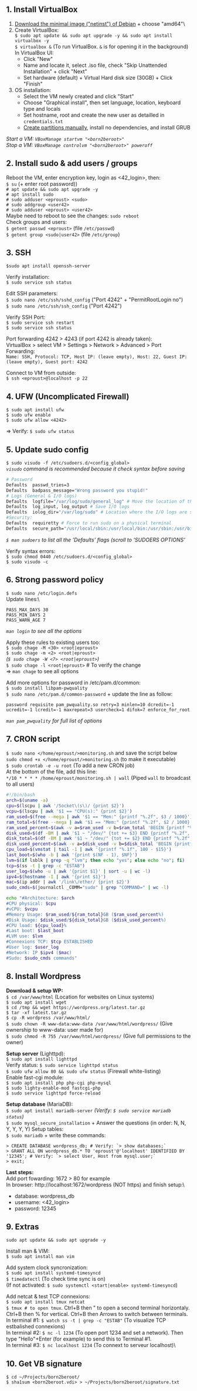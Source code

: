 ## 1. Install VirtualBox


1. [Download the minimal image ("netinst") of Debian](https://www.debian.org/distrib/netinst) + choose "amd64"\
2. Create VirtualBox:\
   `$ sudo apt update && sudo apt upgrade -y && sudo apt install virtualbox -y`\
   `$ virtualbox &` (To run VirtualBox. `&` is for opening it in the background)\
   In VirtualBox UI:
   - Click "New"
   - Name and locate it, select .iso file, check "Skip Unattended Installation" + click "Next"
   - Set hardware (default) + Virtual Hard disk size (30GB) + Click "Finish"
3. OS installation:
   - Select the VM newly created and click "Start"
   - Choose "Graphical install", then set language, location, keyboard type and locals
   - Set hostname, root and create the new user as detailled in `credentials.txt`
   - [Create partitions manually](https://github.com/gemartin99/Born2beroot-Tutorial/blob/main/README_EN.md#81--manual-partition), install no dependencies, and install GRUB

*Start a VM: `VBoxManage startvm "<born2beroot>"`*\
*Stop a VM: `VBoxManage controlvm "<born2beroot>" poweroff`*

## 2. Install sudo & add users / groups

Reboot the VM, enter encryption key, login as <42_login>, then:\
`$ su` (+ enter root password))\
`# apt update && sudo apt upgrade -y`\
`# apt install sudo`\
`# sudo adduser <eproust> <sudo>`\
`# sudo addgroup <user42>`\
`# sudo adduser <eproust> <user42>`\
Maybe need to reboot to see the changes: `sudo reboot`\
Check groups and users:\
`$ getent passwd <eproust>` (file `/etc/passwd`)\
`$ getent group <sudo|user42>` (file `/etc/group`)

## 3. SSH

`$sudo apt install openssh-server`

Verify installation:\
`$ sudo service ssh status`

Edit SSH parameters:\
`$ sudo nano /etc/ssh/sshd_config` ("Port 4242" + "PermitRootLogin no")\
`$ sudo nano /etc/ssh/ssh_config` ("Port 4242")

Verify SSH Port:\
`$ sudo service ssh restart`\
`$ sudo service ssh status`

Port forwarding 4242 > 4243 (if port 4242 is already taken):\
VirtualBox > select VM > Settings > Network > Advanced > Port Forwarding:\
`Name: SSH, Protocol: TCP, Host IP: (leave empty), Host: 22, Guest IP: (leave empty), Guest port: 4242`
    
Connect to VM from outside:\
`$ ssh <eproust>@localhost -p 22`
	
## 4. UFW (Uncomplicated Firewall)
	
`$ sudo apt install ufw`\
`$ sudo ufw enable`\
`$ sudo ufw allow <4242>`
	
=> Verify: `$ sudo ufw status`
	
## 5. Update sudo config

`$ sudo visudo -f /etc/sudoers.d/<config_global>`\
*`visudo` command is recommended because it check syntax before saving*
	
```bash
# Password
Defaults  passwd_tries=3
Defaults  badpass_message="Wrong password you stupid!"
# Logs (General & I/O logs)
Defaults  logfile="/var/log/sudo/general_log" # Move the location of the general log file
Defaults  log_input, log_output # Save I/O logs
Defaults  iolog_dir="/var/log/sudo" # Location where the I/O logs are saved
#Security:
Defaults  requiretty # Force to run sudo on a physical terminal
Defaults  secure_path="/usr/local/sbin:/usr/local/bin:/usr/sbin:/usr/bin:/sbin:/bin:/snap/bin" # Limit the commands run using sudo to this specific folders
```
*`$ man sudoers` to list all the 'Defaults' flags (scroll to 'SUDOERS OPTIONS'*

Verify syntax errors:\
`$ sudo chmod 0440 /etc/sudoers.d/<config_global>`\
`$ sudo visudo -c`

## 6. Strong password policy
	
`$ sudo nano /etc/login.defs`\
Update lines:\
```
PASS_MAX_DAYS 30
PASS_MIN_DAYS 2
PASS_WARN_AGE 7
```
*`man login` to see all the options*

Apply these rules to existing users too:\
`$ sudo chage -M <30> <root|eproust>`\
`$ sudo chage -m <2> <root|eproust>`\
*(`$ sudo chage -W <7> <root|eproust>`)*\
`$ sudo chage -l <root|eproust>` # To verify the change\
=> `man chage` to see all options

Add more options for password in /etc/pam.d/common:\
`$ sudo install libpam-pwquality`\
`$ sudo nano /etc/pam.d/common-password` + update the line as follow:
```
password requisite pam_pwquality.so retry=3 minlen=10 dcredit=-1 ucredit=-1 lcredit=-1 maxrepeat=3 usercheck=1 difok=7 enforce_for_root
```
*`man pam_pwquality` for full list of options*
	
## 7. CRON script

`$ sudo nano </home/eproust/>monitoring.sh` and save the script below\
`sudo chmod +x </home/eproust/>monitoring.sh` (to make it executable)\
`$ sudo crontab -e -u root` (To add a new CRON job)\
At the bottom of the file, add this line:\
`*/10 * * * * /home/eproust/monitoring.sh | wall` (Piped `wall` to broadcast to all users)

```bash
#!/bin/bash
arch=$(uname -a)
cpu=$(lscpu | awk '/Socket\(s\)/ {print $2}')
vcpu=$(lscpu | awk '$1 == "CPU(s):" {print $2}')
ram_used=$(free --mega | awk '$1 == "Mem:" {printf "%.2f", $3 / 1000}')
ram_total=$(free --mega | awk '$1 == "Mem:" {printf "%.2f", $2 / 1000}')
ram_used_percent=$(awk -v a=$ram_used -v b=$ram_total 'BEGIN {printf "%.2f", a / b * 100}')
disk_used=$(df -BM | awk '$1 ~ "/dev/" {tot += $3} END {printf "%.2f", tot / 1000}')
disk_total=$(df -BM | awk '$1 ~ "/dev/" {tot += $2} END {printf "%.2f", tot / 1000}')
disk_used_percent=$(awk -v a=$disk_used -v b=$disk_total 'BEGIN {printf "%.2f", a / b * 100}')
cpu_load=$(vmstat | tail -1 | awk '{printf "%.1f", 100 - $15}')
last_boot=$(who -b | awk '{print $(NF - 1), $NF}')
lvm=$(if lsblk | grep -q "lvm"; then echo "yes"; else echo "no"; fi)
tcp=$(ss -t | grep -c "ESTAB")
user_log=$(who -u | awk '{print $1}' | sort -u | wc -l)
ipv4=$(hostname -I | awk '{print $1}')
mac=$(ip addr | awk '/link\/ether/ {print $2}')
sudo_cmds=$(journalctl _COMM="sudo" | grep "COMMAND=" | wc -l)

echo "#Architecture: $arch
#CPU physical: $cpu
#vCPU: $vcpu
#Memory Usage: $ram_used/${ram_total}GB ($ram_used_percent%)
#Disk Usage: $disk_used/${disk_total}GB ($disk_used_percent%)
#CPU load: ${cpu_load}% 
#Last boot: $last_boot
#LVM use: $lvm
#Connexions TCP: $tcp ESTABLISHED
#User log: $user_log
#Network: IP $ipv4 ($mac)
#Sudo: $sudo_cmds commands"
```

## 8. Install Wordpress
	
**Download & setup WP:**\
`$ cd /var/www/html` (Location for websites on Linux systems)\
`$ sudo apt install wget`\
`$ cd /tmp && wget https://wordpress.org/latest.tar.gz`\
`$ tar -xf latest.tar.gz`\
`$ cp -R wordpress /var/www/html/`\
`$ sudo chown -R www-data:www-data /var/www/html/wordpress/` (Give ownership to www-data: user made for)\
`$ sudo chmod -R 755 /var/www/html/wordpress/` (Give full permissions to the owner)

**Setup server** (Lighttpd):\
`$ sudo apt install lighttpd`\
Verify status: `$ sudo service lighttpd status`\
`$ sudo ufw allow 80 && sudo ufw status` (Firewall white-listing)\
Enable fast-cgi module:\
`$ sudo apt install php php-cgi php-mysql`\
`$ sudo lighty-enable-mod fastcgi-php`\
`$ sudo service lighttpd force-reload`

**Setup database** (MariaDB):\
`$ sudo apt install mariadb-server` *(Verify: `$ sudo service mariadb status`)*\
`$ sudo mysql_secure_installation` + Answer the questions (in order: N, N, Y, Y, Y, Y)
Setup tables:\
`$ sudo mariadb` + write these commands:
```
> CREATE DATABASE wordpress_db; # Verify: `> show databases;`
> GRANT ALL ON wordpress_db.* TO 'eproust'@'localhost' IDENTIFIED BY '12345'; # Verify: `> select User, Host from mysql.user;`
> exit;
```

**Last steps:**\
Add port fowarding: 1672 > 80 for example\
In browser: http://localhost:1672/wordpress (NOT https) and finish setup:\
- database: wordpress_db
- username: <42_login>
- password: 12345

## 9. Extras
    
`sudo apt update && sudo apt upgrade -y`

Install man & VIM:\
`$ sudo apt install man vim`

Add system clock syncronization:\
`$ sudo apt install systemd-timesyncd`\
`$ timedatectl` (To check time sync is on)\
(If not activated: `$ sudo systemctl <start|enable> systemd-timesyncd`)

Add netcat & test TCP connexions:\
`$ sudo apt install tmux netcat`\
`$ tmux # to open tmux`. Ctrl+B then " to open a second terminal horizontaly. Ctrl+B then % for vertical. Ctrl+B then Arrows to switch between terminals.\
In terminal #1: `$ watch ss -t | grep -c "ESTAB"` (To visualize TCP estbalished connexions)\
In terminal #2: `$ nc -l 1234` (To open port 1234 and set a network). Then type "Hello"+Enter (for example) to send this to Terminal #1.\
In terminal #3: `$ nc localhost 1234` (To connext to serveur localhost)\

## 10. Get VB signature

`$ cd ~/Projects/born2beroot/`\
`$ sha1sum <born2beroot.vdi> > ~/Projects/born2beroot/signature.txt`
